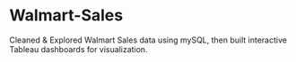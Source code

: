 # Walmart-Sales
Cleaned &amp; Explored Walmart Sales data using mySQL, then built interactive Tableau dashboards for visualization.
